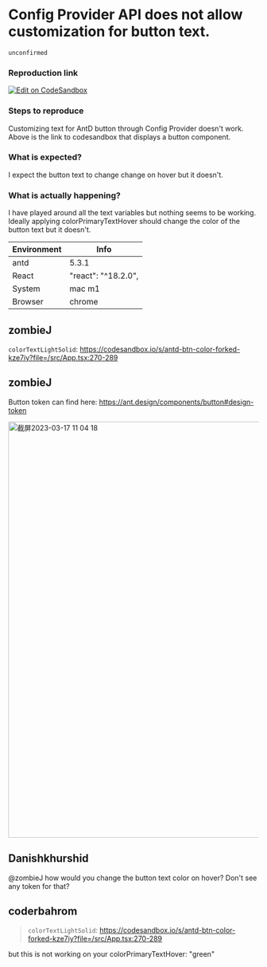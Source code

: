 # Config Provider API does not allow customization for button text.

`unconfirmed`

### Reproduction link

[![Edit on CodeSandbox](https://codesandbox.io/static/img/play-codesandbox.svg)](https://codesandbox.io/s/antd-btn-color-forked-fd6319?file=/src/App.tsx:327-926)

### Steps to reproduce

Customizing text for AntD button through Config Provider doesn't work. Above is the link to codesandbox that displays a button component.

### What is expected?

I expect the button text to change change on hover but it doesn't.

### What is actually happening?

I have played around all the text variables but nothing seems to be working. Ideally applying colorPrimaryTextHover should change the color of the button text but it doesn't.

| Environment | Info                |
| ----------- | ------------------- |
| antd        | 5.3.1               |
| React       | "react": "^18.2.0", |
| System      | mac m1              |
| Browser     | chrome              |

<!-- generated by ant-design-issue-helper. DO NOT REMOVE -->

## zombieJ

`colorTextLightSolid`:
https://codesandbox.io/s/antd-btn-color-forked-kze7iy?file=/src/App.tsx:270-289

## zombieJ

Button token can find here:
https://ant.design/components/button#design-token

<img width="835" alt="截屏2023-03-17 11 04 18" src="https://user-images.githubusercontent.com/5378891/225801985-a3d1d5cc-3ae4-4045-b467-15f6b0baf8da.png">

## Danishkhurshid

@zombieJ how would you change the button text color on hover? Don't see any token for that?

## coderbahrom

> `colorTextLightSolid`: https://codesandbox.io/s/antd-btn-color-forked-kze7iy?file=/src/App.tsx:270-289

but this is not working on your colorPrimaryTextHover: "green"
